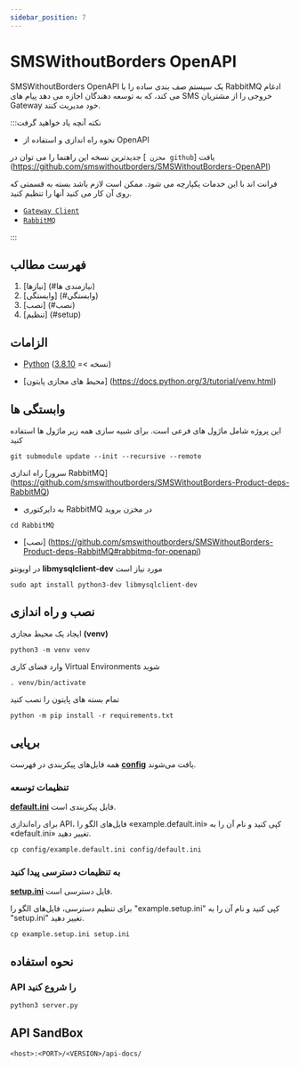 ```yaml
---
sidebar_position: 7
---
```


# SMSWithoutBorders OpenAPI

SMSWithoutBorders OpenAPI یک سیستم صف بندی ساده را با RabbitMQ ادغام می کند، که به توسعه دهندگان اجازه می دهد پیام های SMS خروجی را از مشتریان Gateway خود مدیریت کنند.

:::نکته آنچه یاد خواهید گرفت

- نحوه راه اندازی و استفاده از OpenAPI

جدیدترین نسخه این راهنما را می توان در [` مخزن github`] یافت (https://github.com/smswithoutborders/SMSWithoutBorders-OpenAPI)

فرانت اند با این خدمات یکپارچه می شود. ممکن است لازم باشد بسته به قسمتی که روی آن کار می کنید آنها را تنظیم کنید.

- [`Gateway Client`](https://github.com/smswithoutborders/SMSWithoutBorders-Gateway-Client)
- [`RabbitMQ`](https://github.com/smswithoutborders/SMSWithoutBorders-Product-deps-RabbitMQ)

:::

## فهرست مطالب

1. [نیازها] (#نیازمندی ها)
2. [وابستگی] (#وابستگی)
3. [نصب] (#نصب)
4. [تنظیم] (#setup)

## الزامات

- [Python](https://www.python.org/) (نسخه >= [3.8.10](https://www.python.org/downloads/release/python-3810/))

- [محیط های مجازی پایتون] (https://docs.python.org/3/tutorial/venv.html)

## وابستگی ها

این پروژه شامل ماژول های فرعی است. برای شبیه سازی همه زیر ماژول ها استفاده کنید

```
git submodule update --init --recursive --remote
```

راه اندازی [سرور RabbitMQ] (https://github.com/smswithoutborders/SMSWithoutBorders-Product-deps-RabbitMQ)

- به دایرکتوری RabbitMQ در مخزن بروید

```
cd RabbitMQ
```

- [نصب] (https://github.com/smswithoutborders/SMSWithoutBorders-Product-deps-RabbitMQ#rabbitmq-for-openapi)

در اوبونتو **libmysqlclient-dev** مورد نیاز است

```
sudo apt install python3-dev libmysqlclient-dev
```

## نصب و راه اندازی

ایجاد یک محیط مجازی **(venv)**

```
python3 -m venv venv
```

وارد فضای کاری Virtual Environments شوید

```
. venv/bin/activate
```

تمام بسته های پایتون را نصب کنید

```
python -m pip install -r requirements.txt
```

## برپایی

همه فایل‌های پیکربندی در فهرست **[config](https://github.com/smswithoutborders/SMSWithoutBorders-OpenAPI/tree/main/config)** یافت می‌شوند.

### تنظیمات توسعه

**[default.ini](https://github.com/smswithoutborders/SMSWithoutBorders-OpenAPI/tree/main/config/example.default.ini)** فایل پیکربندی است.

برای راه‌اندازی API، فایل‌های الگو را «example.default.ini» کپی کنید و نام آن را به «default.ini» تغییر دهید.

```
cp config/example.default.ini config/default.ini
```

### به تنظیمات دسترسی پیدا کنید

**[setup.ini](https://github.com/smswithoutborders/SMSWithoutBorders-OpenAPI/tree/main/example.setup.ini)** فایل دسترسی است.

برای تنظیم دسترسی، فایل‌های الگو را "example.setup.ini" کپی کنید و نام آن را به "setup.ini" تغییر دهید.

```
cp example.setup.ini setup.ini
```

## نحوه استفاده

### API را شروع کنید

```bash
python3 server.py
```

## API SandBox

```
<host>:<PORT>/<VERSION>/api-docs/
```

